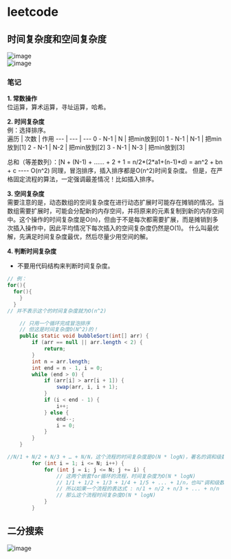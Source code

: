 # leetcode
## 时间复杂度和空间复杂度
![image](https://github.com/ZYJ-Group/Tanghy/assets/94824386/1ee46368-5159-4b77-8244-5f185aba2869)  
![image](https://github.com/ZYJ-Group/Tanghy/assets/94824386/cd46f995-04bd-4679-acff-48b1841c247c)  


### 笔记  
**1. 常数操作**  
位运算，算术运算，寻址运算，哈希。  

**2. 时间复杂度**  
例：选择排序。  
遍历 | 次数 | 作用
--- | --- | ---
0 - N-1 | N | 把min放到[0]
1 - N-1 | N-1 | 把min放到[1]
2 - N-1 | N-2 | 把min放到[2]
3 - N-1 | N-3 | 把min放到[3]

总和（等差数列）：[N + (N-1) + …… + 2 + 1 = n/2*(2*a1+(n-1)*d) = an^2 + bn + c ---- O(n^2)
同理，冒泡排序，插入排序都是O(n^2)时间复杂度。
但是，在严格固定流程的算法，一定强调最差情况！比如插入排序。

**3. 空间复杂度**  
需要注意的是，动态数组的空间复杂度在进行动态扩展时可能存在摊销的情况。当数组需要扩展时，可能会分配新的内存空间，并将原来的元素复制到新的内存空间中。这个操作的时间复杂度是O(n)，但由于不是每次都需要扩展，而是摊销到多次插入操作中，因此平均情况下每次插入的空间复杂度仍然是O(1)。
什么叫最优解，先满足时间复杂度最优，然后尽量少用空间的解。

**4. 判断时间复杂度**
- 不要用代码结构来判断时间复杂度。
``` C++
// 例：
for(){
  for(){
    }
  }
// 并不表示这个的时间复杂度就为O(n^2)
```
```java
	// 只用一个循环完成冒泡排序
	// 但这是时间复杂度O(N^2)的！
	public static void bubbleSort(int[] arr) {
		if (arr == null || arr.length < 2) {
			return;
		}
		int n = arr.length;
		int end = n - 1, i = 0;
		while (end > 0) {
			if (arr[i] > arr[i + 1]) {
				swap(arr, i, i + 1);
			}
			if (i < end - 1) {
				i++;
			} else {
				end--;
				i = 0;
			}
		}
	}
```
```java
//N/1 + N/2 + N/3 + … + N/N，这个流程的时间复杂度是O(N * logN)，著名的调和级数
		for (int i = 1; i <= N; i++) {
			for (int j = i; j <= N; j += i) {
				// 这两个嵌套for循环的流程，时间复杂度为O(N * logN)
				// 1/1 + 1/2 + 1/3 + 1/4 + 1/5 + ... + 1/n，也叫"调和级数"，收敛于O(logN)
				// 所以如果一个流程的表达式 : n/1 + n/2 + n/3 + ... + n/n
				// 那么这个流程时间复杂度O(N * logN)
			}
		}
```

## 二分搜索
![image](https://github.com/ZYJ-Group/Tanghy/assets/94824386/05d0685e-5a61-4ace-a7b6-c095343f964c)


